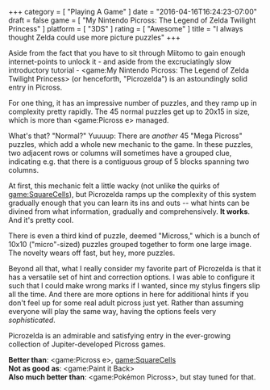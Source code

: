 +++
category = [ "Playing A Game" ]
date = "2016-04-16T16:24:23-07:00"
draft = false
game = [ "My Nintendo Picross: The Legend of Zelda Twilight Princess" ]
platform = [ "3DS" ]
rating = [ "Awesome" ]
title = "I always thought Zelda could use more picture puzzles"
+++

Aside from the fact that you have to sit through Miitomo to gain enough internet-points to unlock it - and aside from the excruciatingly slow introductory tutorial - <game:My Nintendo Picross: The Legend of Zelda Twilight Princess> (or henceforth, "Picrozelda") is an astoundingly solid entry in Picross.

For one thing, it has an impressive number of puzzles, and they ramp up in complexity pretty rapidly.  The 45 normal puzzles get up to 20x15 in size, which is more than <game:Picross e> managed.

What's that?  "Normal?"  Yuuuup: There are <i>another</i> 45 "Mega Picross" puzzles, which add a whole new mechanic to the game.  In these puzzles, two adjacent rows or columns will sometimes have a grouped clue, indicating e.g. that there is a contiguous group of 5 blocks spanning two columns.

At first, this mechanic felt a little wacky (not unlike the quirks of <game:SquareCells>), but Picrozelda ramps up the complexity of this system gradually enough that you can learn its ins and outs -- what hints can be divined from what information, gradually and comprehensively.  <b>It works</b>.  And it's pretty cool.

There is even a third kind of puzzle, deemed "Micross," which is a bunch of 10x10 ("micro"-sized) puzzles grouped together to form one large image.  The novelty wears off fast, but hey, more puzzles.

Beyond all that, what I really consider my favorite part of Picrozelda is that it has a versatile set of hint and correction options.  I was able to configure it such that I could make wrong marks if I wanted, since my stylus fingers slip all the time.  And there are more options in here for additional hints if you don't feel up for some real adult picross just yet.  Rather than assuming everyone will play the same way, having the options feels very <i>sophisticated</i>.

Picrozelda is an admirable and satisfying entry in the ever-growing collection of Jupiter-developed Picross games.

<b>Better than</b>: <game:Picross e>, <game:SquareCells>  
<b>Not as good as</b>: <game:Paint it Back>  
<b>Also much better than</b>: <game:Pokémon Picross>, but stay tuned for that.
